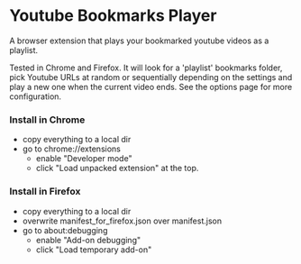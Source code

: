 # Youtube Bookmarks Player

A browser extension that plays your bookmarked youtube videos as a playlist. 

Tested in Chrome and Firefox. It will look for a 'playlist' bookmarks folder, pick 
Youtube URLs at random or sequentially depending on the settings and play a new 
one when the current video ends. See the options page for more configuration.

### Install in Chrome
  - copy everything to a local dir
  - go to chrome://extensions
    - enable "Developer mode"
    - click "Load unpacked extension" at the top.

### Install in Firefox
  - copy everything to a local dir
  - overwrite manifest_for_firefox.json over manifest.json
  - go to about:debugging
    - enable "Add-on debugging"
    - click "Load temporary add-on"
